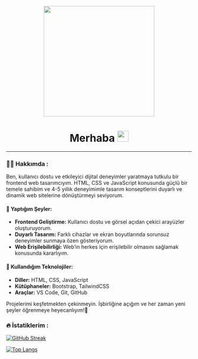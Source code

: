 <div id="header" align="center">
  <img src="https://i.giphy.com/media/v1.Y2lkPTc5MGI3NjExbHlic280czVoNGpoeTFvcndnOHB2NG5uaHFuYTBwbW9haGpqYnhxYyZlcD12MV9pbnRlcm5hbF9naWZfYnlfaWQmY3Q9Zw/bGgsc5mWoryfgKBx1u/giphy.gif" width="300" height="300"/>
</div>
<h1 align="center">
  Merhaba
  <img src="https://media.giphy.com/media/hvRJCLFzcasrR4ia7z/giphy.gif" width="30px"/>
</h1>

---

### :man_technologist: Hakkımda :

 Ben, kullanıcı dostu ve etkileyici dijital deneyimler yaratmaya tutkulu bir frontend web tasarımcıyım. HTML, CSS ve JavaScript konusunda güçlü bir temele sahibim ve 4-5 yıllık deneyimimle tasarım konseptlerini duyarlı ve dinamik web sitelerine dönüştürmeyi seviyorum.

  #### 💼 Yaptığım Şeyler:

- **Frontend Geliştirme:** Kullanıcı dostu ve görsel açıdan çekici arayüzler oluşturuyorum.
- **Duyarlı Tasarım:** Farklı cihazlar ve ekran boyutlarında sorunsuz deneyimler sunmaya özen gösteriyorum.
- **Web Erişilebilirliği:** Web’in herkes için erişilebilir olmasını sağlamak konusunda kararlıyım.

#### 🚀 Kullandığım Teknolojiler:
- **Diller:** HTML, CSS, JavaScript
- **Kütüphaneler:** Bootstrap, TailwindCSS
- **Araçlar:** VS Code, Git, GitHub


Projelerimi keşfetmekten çekinmeyin. İşbirliğine açığım ve her zaman yeni şeyler öğrenmeye heyecanlıyım!🚀

### :fire: İstatiklerim :

<a href="https://git.io/streak-stats"><img src="https://streak-stats.demolab.com?user=jerklex&theme=dark&border_radius=5&locale=tr&mode=weekly" alt="GitHub Streak" /></a>

[![Top Langs](https://github-readme-stats.vercel.app/api/top-langs/?username=jerklex&layout=compact&theme=vision-friendly-dark)](https://github.com/anuraghazra/github-readme-stats)
